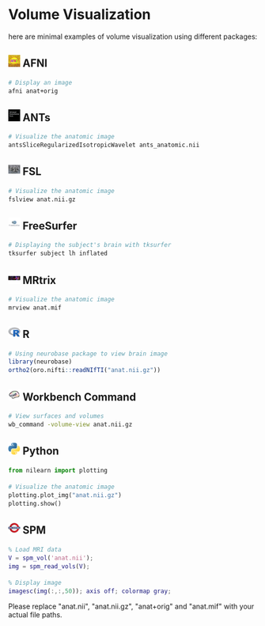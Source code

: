 # Volume Visualization

here are minimal examples of volume visualization using different packages:

## <img src="../../icons/afni.png" height="24px" /> AFNI
```bash
# Display an image
afni anat+orig
```

## <img src="../../icons/ants.png" height="24px" /> ANTs
```bash
# Visualize the anatomic image
antsSliceRegularizedIsotropicWavelet ants_anatomic.nii
```

## <img src="../../icons/fsl.png" height="24px" /> FSL
```bash
# Visualize the anatomic image
fslview anat.nii.gz
```

## <img src="../../icons/freesurfer.png" height="24px" /> FreeSurfer
```bash
# Displaying the subject's brain with tksurfer
tksurfer subject lh inflated
```

## <img src="../../icons/mrtrix.png" height="24px" /> MRtrix
```bash
# Visualize the anatomic image
mrview anat.mif
```

## <img src="../../icons/r.png" height="24px" /> R
```r
# Using neurobase package to view brain image
library(neurobase)
ortho2(oro.nifti::readNIfTI("anat.nii.gz"))
```

## <img src="../../icons/workbench_command.png" height="24px" /> Workbench Command
```bash
# View surfaces and volumes
wb_command -volume-view anat.nii.gz
```

## <img src="../../icons/python.png" height="24px" /> Python
```python
from nilearn import plotting

# Visualize the anatomic image
plotting.plot_img("anat.nii.gz")
plotting.show()
```

## <img src="../../icons/spm.png" height="24px" /> SPM
```matlab
% Load MRI data
V = spm_vol('anat.nii');
img = spm_read_vols(V);

% Display image
imagesc(img(:,:,50)); axis off; colormap gray;
```
Please replace "anat.nii", "anat.nii.gz", "anat+orig" and "anat.mif" with your actual file paths.